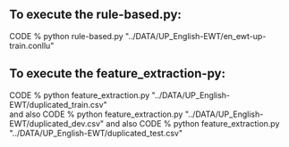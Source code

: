 ## To execute the rule-based.py:

CODE % python rule-based.py "../DATA/UP_English-EWT/en_ewt-up-train.conllu"

## To execute the feature_extraction-py:

CODE % python feature_extraction.py "../DATA/UP_English-EWT/duplicated_train.csv"
<br />and also
CODE % python feature_extraction.py "../DATA/UP_English-EWT/duplicated_dev.csv"
  and also
CODE % python feature_extraction.py "../DATA/UP_English-EWT/duplicated_test.csv"



